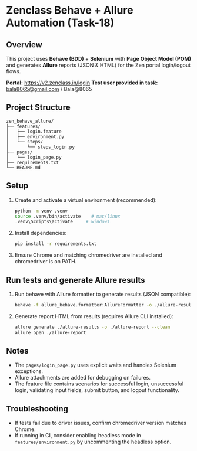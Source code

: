 # Zenclass Behave + Allure Automation (Task-18)

## Overview
This project uses **Behave (BDD)** + **Selenium** with **Page Object Model (POM)** and generates **Allure** reports (JSON & HTML) for the Zen portal login/logout flows.

**Portal:** https://v2.zenclass.in/login
**Test user provided in task:** bala8065@gmail.com / Bala@8065

## Project Structure
```
zen_behave_allure/
├── features/
│   ├── login.feature
│   ├── environment.py
│   └── steps/
│       └── steps_login.py
├── pages/
│   └── login_page.py
├── requirements.txt
└── README.md
```

## Setup
1. Create and activate a virtual environment (recommended):
   ```bash
   python -m venv .venv
   source .venv/bin/activate    # mac/linux
   .venv\Scripts\activate     # windows
   ```
2. Install dependencies:
   ```bash
   pip install -r requirements.txt
   ```
3. Ensure Chrome and matching chromedriver are installed and chromedriver is on PATH.

## Run tests and generate Allure results
1. Run behave with Allure formatter to generate results (JSON compatible):
   ```bash
   behave -f allure_behave.formatter:AllureFormatter -o ./allure-results features
   ```
2. Generate report HTML from results (requires Allure CLI installed):
   ```bash
   allure generate ./allure-results -o ./allure-report --clean
   allure open ./allure-report
   ```

## Notes
- The `pages/login_page.py` uses explicit waits and handles Selenium exceptions.
- Allure attachments are added for debugging on failures.
- The feature file contains scenarios for successful login, unsuccessful login, validating input fields, submit button, and logout functionality.

## Troubleshooting
- If tests fail due to driver issues, confirm chromedriver version matches Chrome.
- If running in CI, consider enabling headless mode in `features/environment.py` by uncommenting the headless option.
